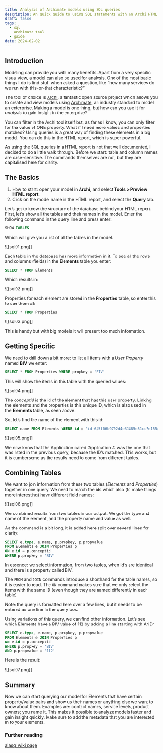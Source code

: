```yaml
---
title: Analysis of Archimate models using SQL queries
description: An quick guide to using SQL statements with an Archi HTML report
draft: false
tags:
  - sql
  - archimate-tool
  - guide
date: 2024-02-02
---
```

## Introduction

Modeling can provide you with many benefits. Apart from a very specific visual view, a model can also be used for analysis. One of the most basic things I do is find stuff when asked a question, like “how many services do we run with this-or-that characteristic?”

The tool of choice is [Archi](https://www.archimatetool.com/), a fantastic open source project which allows you to create and view models using [Archimate](https://www.opengroup.org/archimate-forum/archimate-overview), an industry standard to model an enterprise. Making a model is one thing, but how can you use it for *analysis* to gain insight in the enterprise? 

You can filter in the Archi tool itself but, as far as I know, you can only filter for the value of ONE property. What if I need more values and properties matched? Using queries is a great way of finding these elements in a big model. You can do this in the HTML report, which is super powerful.

As using the SQL queries in a HTML report is not that well documented, I decided to do a little walk through. Before we start: table and column names are case-sensitive. The commands themselves are not, but they are capitalised here for clarity.

## The Basics

1. How to start: open your model in **Archi**, and select **Tools > Preview HTML report**.
2. Click on the model name in the HTML report, and select the **Query** tab.

Let’s get to know the structure of the database behind your HTML report. First, let’s show all the tables and their names in the model. Enter the following command in the query line and press enter:

```sql
SHOW TABLES
```

Which will give you a list of all the tables in the model.

![[sql01.png]]

Each table in the database has more information in it. To see all the rows and columns (fields) in the **Elements** table you enter:

```sql
SELECT * FROM Elements
```

Which results in:

![[sql02.png]]

Properties for each element are stored in the **Properties** table, so enter this to see them all:

```sql
SELECT * FROM Properties
```


![[sql03.png]]

This is handy but with big models it will present too much information.

## Getting Specific

We need to drill down a bit more: to list all items with a *User Property* named **BIV** we enter:

```sql
SELECT * FROM Properties WHERE propkey = 'BIV'
```

This will show the items in this table with the queried values:

![[sql04.png]]

The *conceptid* is the id of the element that has this user property. Linking the elements and the properties is this unique ID, which is also used in the **Elements** table, as seen above.

So, let’s find the name of the element with this id:

```sql
SELECT name FROM Elements WHERE id = 'id-645f06b9702d4e31885e51cc7e1554d2'
```

![[sql05.png]]

We now know that the Application called ‘Application A’ was the one that was listed in the previous query, because the ID’s matched. This works, but it is cumbersome as the results need to come from different tables.

## Combining Tables

We want to join information from these two tables (_Elements_ and _Properties_) together in one query. We need to match the ids which also (to make things more interesting) have different field names:

![[sql06.png]]

We combined results from two tables in our output. We got the type and name of the element, and the property name and value as well.

As the command is a bit long, it is added here split over several lines for clarity:

```sql
SELECT e.type, e.name, p.propkey, p.propvalue
FROM Elements e JOIN Properties p
ON e.id = p.conceptid
WHERE p.propkey = 'BIV'
```

In essence: we select information, from two tables, when id’s are identical and there is a property called BIV.

The `FROM` and `JOIN` commands introduce a shorthand for the table names, so it is easier to read. The `ON` command makes sure that we only select the items with the same ID (even though they are named differently in each table)

Note: the query is formatted here over a few lines, but it needs to be entered as one line in the query box.

Using variations of this query, we can find other information. Let’s see which Elements have a BIV value of 112 by adding a line starting with AND:

```sql
SELECT e.type, e.name, p.propkey, p.propvalue
FROM Elements e JOIN Properties p
ON e.id = p.conceptid
WHERE p.propkey = 'BIV'
AND p.propvalue = '112'
```

Here is the result:

![[sql07.png]]

## Summary

Now we can start querying our model for Elements that have certain property/value pairs and show us their names or anything else we want to know about them. Examples are: contact names, service levels, product owners; you name it. This makes it possible to analyze models faster and gain insight quickly. Make sure to add the metadata that you are interested in to your elements.

### Further reading

[alasql wiki page](https://alasql-wiki.readthedocs.io/en/latest/readme.html)
